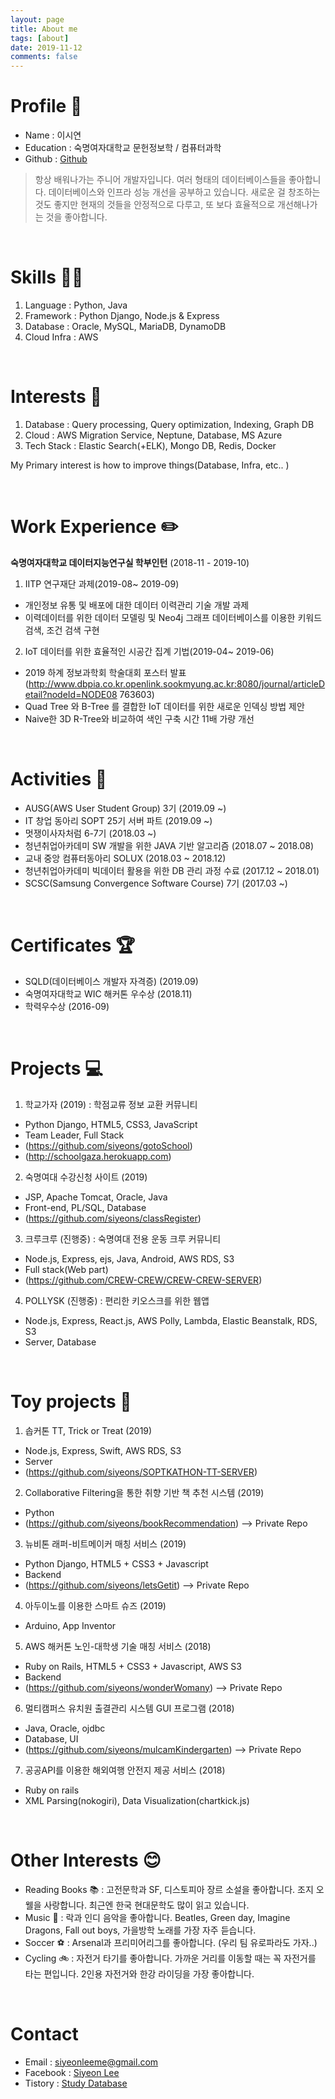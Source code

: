```yaml
---
layout: page
title: About me
tags: [about]
date: 2019-11-12
comments: false
---
```

# Profile :panda_face:
* Name : 이시연
* Education : 숙명여자대학교 문헌정보학 / 컴퓨터과학
* Github : [Github](github.com/siyeons)

>항상 배워나가는 주니어 개발자입니다. 
>여러 형태의 데이터베이스들을 좋아합니다. 데이터베이스와 인프라 성능 개선을 공부하고 있습니다. 
>새로운 걸 창조하는 것도 좋지만 현재의 것들을 안정적으로 다루고, 또 보다 효율적으로 개선해나가는 것을 좋아합니다.

&nbsp;
# Skills :woman_technologist:
1. Language : Python, Java
2. Framework : Python Django, Node.js & Express
3. Database : Oracle, MySQL, MariaDB, DynamoDB
4. Cloud Infra : AWS

&nbsp;
# Interests :open_book:
1. Database : Query processing, Query optimization, Indexing, Graph DB
2. Cloud : AWS Migration Service, Neptune, Database, MS Azure
3. Tech Stack : Elastic Search(+ELK), Mongo DB, Redis, Docker

My Primary interest is how to improve things(Database, Infra, etc.. )

&nbsp;
# Work Experience :pencil2:
<b>숙명여자대학교 데이터지능연구실 학부인턴</b> (2018-11 - 2019-10) 

1. IITP 연구재단 과제(2019-08~ 2019-09)
- 개인정보 유통 및 배포에 대한 데이터 이력관리 기술 개발 과제
- 이력데이터를 위한 데이터 모델링 및 Neo4j 그래프 데이터베이스를 이용한 키워드 검색, 조건 검색 구현

2. IoT 데이터를 위한 효율적인 시공간 집계 기법(2019-04~ 2019-06)
- 2019 하계 정보과학회 학술대회 포스터 발표 (http://www.dbpia.co.kr.openlink.sookmyung.ac.kr:8080/journal/articleDetail?nodeId=NODE08 763603)
- Quad Tree 와 B-Tree 를 결합한 IoT 데이터를 위한 새로운 인덱싱 방법 제안
- Naive한 3D R-Tree와 비교하여 색인 구축 시간 11배 가량 개선

&nbsp;
# Activities :busts_in_silhouette:
* AUSG(AWS User Student Group) 3기 (2019.09 ~)
* IT 창업 동아리 SOPT 25기 서버 파트 (2019.09 ~)
* 멋쟁이사자처럼 6-7기 (2018.03 ~)
* 청년취업아카데미 SW 개발을 위한 JAVA 기반 알고리즘 (2018.07 ~ 2018.08)
* 교내 중앙 컴퓨터동아리 SOLUX (2018.03 ~ 2018.12)
* 청년취업아카데미 빅데이터 활용을 위한 DB 관리 과정 수료 (2017.12 ~ 2018.01)
* SCSC(Samsung Convergence Software Course) 7기 (2017.03 ~)

&nbsp;
# Certificates :trophy:
* SQLD(데이터베이스 개발자 자격증) (2019.09)
* 숙명여자대학교 WIC 해커톤 우수상 (2018.11)
* 학력우수상 (2016-09)

&nbsp;
# Projects :computer:
1. 학교가자 (2019) : 학점교류 정보 교환 커뮤니티
- Python Django, HTML5, CSS3, JavaScript
- Team Leader, Full Stack
- (https://github.com/siyeons/gotoSchool)
- (http://schoolgaza.herokuapp.com) 

2. 숙명여대 수강신청 사이트 (2019)  
- JSP, Apache Tomcat, Oracle, Java
- Front-end, PL/SQL, Database
- (https://github.com/siyeons/classRegister)

3. 크루크루 (진행중) : 숙명여대 전용 운동 크루 커뮤니티
- Node.js, Express, ejs, Java, Android, AWS RDS, S3
- Full stack(Web part)
- (https://github.com/CREW-CREW/CREW-CREW-SERVER)

4. POLLYSK (진행중) : 편리한 키오스크를 위한 웹앱
- Node.js, Express, React.js, AWS Polly, Lambda, Elastic Beanstalk, RDS, S3
- Server, Database

&nbsp;
# Toy projects :robot:
1. 솝커톤 TT, Trick or Treat (2019)
- Node.js, Express, Swift, AWS RDS, S3
- Server
- (https://github.com/siyeons/SOPTKATHON-TT-SERVER)

2. Collaborative Filtering을 통한 취향 기반 책 추천 시스템 (2019)
- Python
- (https://github.com/siyeons/bookRecommendation) --> Private Repo

3. 뉴비톤 래퍼-비트메이커 매칭 서비스 (2019)
- Python Django, HTML5 + CSS3 + Javascript 
- Backend
- (https://github.com/siyeons/letsGetit) --> Private Repo

4. 아두이노를 이용한 스마트 슈즈 (2019)
- Arduino, App Inventor

5. AWS 해커톤 노인-대학생 기술 매칭 서비스 (2018)
- Ruby on Rails, HTML5 + CSS3 + Javascript, AWS S3
- Backend
- (https://github.com/siyeons/wonderWomany) --> Private Repo

6. 멀티캠퍼스 유치원 출결관리 시스템 GUI 프로그램 (2018)
- Java, Oracle, ojdbc
- Database, UI
- (https://github.com/siyeons/mulcamKindergarten) --> Private Repo

7. 공공API를 이용한 해외여행 안전지 제공 서비스 (2018)
- Ruby on rails
- XML Parsing(nokogiri), Data Visualization(chartkick.js)

&nbsp;
# Other Interests :blush:
* Reading Books :books: : 고전문학과 SF, 디스토피아 장르 소설을 좋아합니다. 조지 오웰을 사랑합니다. 최근엔 한국 현대문학도 많이 읽고 있습니다. 
* Music :musical_note: : 락과 인디 음악을 좋아합니다. Beatles, Green day, Imagine Dragons, Fall out boys, 가을방학 노래를 가장 자주 듣습니다.
* Soccer :soccer: : Arsenal과 프리미어리그를 좋아합니다. (우리 팀 유로파라도 가자..)
* Cycling :bike: : 자전거 타기를 좋아합니다. 가까운 거리를 이동할 때는 꼭 자전거를 타는 편입니다. 2인용 자전거와 한강 라이딩을 가장 좋아합니다.

&nbsp;
# Contact
* Email : siyeonleeme@gmail.com
* Facebook : [Siyeon Lee](https://www.facebook.com/sianlee1114)
* Tistory : [Study Database](heetorydb.tistory.com)
